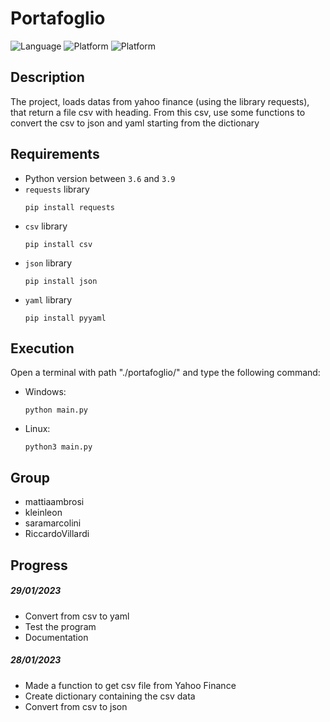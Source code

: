 # Portafoglio

![Language](https://img.shields.io/badge/Language-Python-green?style=flat) 
![Platform](https://img.shields.io/badge/OS%20platform%20supported-Linux-blue?style=flat)
![Platform](https://img.shields.io/badge/OS%20platform%20supported-Windows-blue?style=flat)


## Description

The project, loads datas from yahoo finance (using the library requests), that return a file csv with heading.
From this csv, use some functions to convert the csv to json and yaml starting from the dictionary


## Requirements

- Python version between `3.6` and `3.9`
- `requests` library
  ```commandline
  pip install requests
  ```
- `csv` library
  ```commandline
  pip install csv
  ```
- `json` library
  ```commandline
  pip install json
  ```
- `yaml` library
  ```commandline
  pip install pyyaml
  ```

## Execution

Open a terminal with path "./portafoglio/" and type the following command:

- Windows:
  ```
  python main.py
  ```

- Linux:
  ```
  python3 main.py
  ```


## Group

- mattiaambrosi
- kleinleon
- saramarcolini
- RiccardoVillardi


## Progress

##### 29/01/2023

- Convert from csv to yaml
- Test the program
- Documentation

##### 28/01/2023

- Made a function to get csv file from Yahoo Finance
- Create dictionary containing the csv data
- Convert from csv to json
